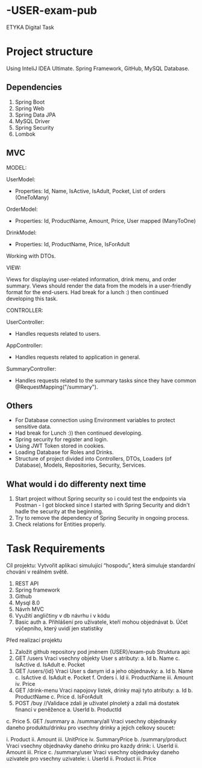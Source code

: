 # -USER-exam-pub
ETYKA Digital Task

# Project structure

Using InteliJ IDEA Ultimate. Spring Framework, GitHub, MySQL Database. 

## Dependencies

1) Spring Boot
2) Spring Web
3) Spring Data JPA
4) MySQL Driver
5) Spring Security
6) Lombok

## MVC

MODEL:

UserModel:
- Properties: Id, Name, IsActive, IsAdult, Pocket, List of orders (OneToMany)

OrderModel:
- Properties: Id, ProductName, Amount, Price, User mapped (ManyToOne)

DrinkModel:
- Properties: Id, ProductName, Price, IsForAdult

Working with DTOs.

VIEW:

Views for displaying user-related information, drink menu, and order summary.
Views should render the data from the models in a user-friendly format for the end-users.
Had break for a lunch :) then continued developing this task.

CONTROLLER:

UserController:
- Handles requests related to users.

AppController:
- Handles requests related to application in general.

SummaryController:
- Handles requests related to the summary tasks since they have common @RequestMapping("/summary").

## Others

- For Database connection using Environment variables to protect sensitive data.
- Had break for Lunch :)) then continued developing.
- Spring security for register and login.
- Using JWT Token stored in cookies. 
- Loading Database for Roles and Drinks.
- Structure of project divided into Controllers, DTOs, Loaders (of Database), Models, Repositories, Security, Services.

## What would i do differenty next time

1) Start project without Spring security so i could test the endpoints via Postman - I got blocked since I started with Spring Security and didn't hadle the security at the beginning.
2) Try to remove the dependency of Spring Security in ongoing process.
3) Check relations for Entities properly.

# Task Requirements

Cíl projektu: Vytvořit aplikaci simulující “hospodu”, která simuluje standardní chování v
reálném světě.
1. REST API
2. Spring framework
3. Github
4. Mysql 8.0
5. Návrh MVC
6. Využití angličtiny v db návrhu i v kódu
7. Basic auth
a. Přihlášení pro uživatele, kteří mohou objednávat
b. Účet výčepního, který uvidí jen statistiky

Před realizací projektu
1. Založit github repository pod jménem {USER}/exam-pub
Struktura api:
1. GET /users
Vraci vsechny objekty User s atributy:
a. Id
b. Name
c. IsActive
d. IsAdult
e. Pocket
2. GET /users/{id}
Vraci User s danym id a jeho objednavky:
a. Id
b. Name
c. IsActive
d. IsAdult
e. Pocket
f. Orders
i. Id
ii. ProductName
iii. Amount
iv. Price
3. GET /drink-menu
Vraci napojovy listek, drinky maji tyto atributy:
a. Id
b. ProductName
c. Price
d. IsForAdult
4. POST /buy //Validace zdali je uživatel plnoletý a zdali má dostatek financí v
peněžence
a. UserId
b. ProductId

c. Price
5. GET /summary
a. /summary/all
Vraci vsechny objednavky daneho produktu/drinku pro vsechny drinky a jejich
celkovy soucet:

i. Product
ii. Amount
iii. UnitPrice
iv. SummaryPrice
b. /summary/product
Vraci vsechny objednavky daneho drinku pro kazdy drink:
i. UserId
ii. Amount
iii. Price
c. /summary/user
Vraci vsechny objednavky daneho uzivatele pro vsechny uzivatele:
i. UserId
ii. Product
iii. Price
